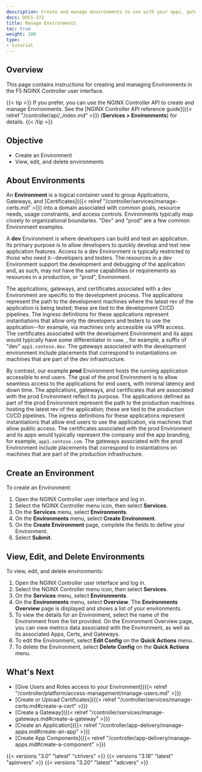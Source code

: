 ```yaml
---
description: Create and manage environments to use with your apps, gateways, and certs.
docs: DOCS-372
title: Manage Environments
toc: true
weight: 100
type:
- tutorial
---
```



## Overview

This page contains instructions for creating and managing Environments in the F5 NGINX Controller user interface.

{{< tip >}}
If you prefer, you can use the NGINX Controller API to create and manage Environments. See the [NGINX Controller API reference guide]({{< relref "/controller/api/_index.md" >}}) (**Services > Environments**) for details.
{{< /tip >}}

## Objective

- Create an Environment
- View, edit, and delete environments

## About Environments

An **Environment** is a logical container used to group Applications, Gateways, and [Certificates]({{< relref "/controller/services/manage-certs.md" >}}) into a domain associated with common goals, resource needs, usage constraints, and access controls. Environments typically map closely to organizational boundaries. "Dev" and "prod" are a few common Environment examples.

A **dev** Environment is where developers can build and test an application. Its primary purpose is to allow developers to quickly develop and test new application features. Access to a dev Environment is typically restricted to those who need it--developers and testers. The resources in a dev Environment support the development and debugging of the application and, as such, may not have the same capabilities or requirements as resources in a production, or "prod", Environment.

The applications, gateways, and certificates associated with a dev Environment are specific to the development process. The applications represent the path to the development machines where the latest rev of the application is being tested; these are tied to the development CI/CD pipelines. The ingress definitions for these applications represent instantiations that allow only the developers and testers to use the application--for example, via machines only accessible via VPN access. The certificates associated with the development Environment and its apps would typically have some differentiator in `name_`, for example, a suffix of "dev" `app1.contoso.dev`. The gateways associated with the development environment include placements that correspond to instantiations on machines that are part of the dev infrastructure.

By contrast, our example **prod** Environment hosts the running application accessible to end users. The goal of the prod Environment is to allow seamless access to the applications for end users, with minimal latency and down time. The applications, gateways, and certificates that are associated with the prod Environment reflect its purpose. The applications defined as part of the prod Environment represent the path to the production machines hosting the latest rev of the application; these are tied to the production CI/CD pipelines. The ingress definitions for these applications represent instantiations that allow end users to use the application, via machines that allow public access. The certificates associated with the prod Environment and its apps would typically represent the company and the app branding, for example, `app1.contoso.com`. The gateways associated with the prod Environment include placements that correspond to instantiations on machines that are part of the production infrastructure.

## Create an Environment

To create an Environment:

1. Open the NGINX Controller user interface and log in.
2. Select the NGINX Controller menu icon, then select **Services**.
3. On the **Services** menu, select **Environments**.
4. On the **Environments** menu, select **Create Environment**.
5. On the **Create Environment** page, complete the fields to define your Environment.
6. Select **Submit**.

## View, Edit, and Delete Environments

To view, edit, and delete environments:

1. Open the NGINX Controller user interface and log in.
2. Select the NGINX Controller menu icon, then select **Services**.
3. On the **Services** menu, select **Environments**.
4. On the **Environments** menu, select **Overview**. The **Environments Overview** page is displayed and shows a list of your environments.
5. To view the details for an Environment, select the name of the Environment from the list provided. On the Environment Overview page, you can view metrics data associated with the Environment, as well as its associated Apps, Certs, and Gateways.
6. To edit the Environment, select **Edit Config** on the **Quick Actions** menu.
7. To delete the Environment, select **Delete Config** on the **Quick Actions** menu.

## What's Next

- [Give Users and Roles access to your Environment]({{< relref "/controller/platform/access-management/manage-users.md" >}})
- [Create or Upload Certificates]({{< relref "/controller/services/manage-certs.md#create-a-cert" >}})
- [Create a Gateway]({{< relref "/controller/services/manage-gateways.md#create-a-gateway" >}})
- [Create an Application]({{< relref "/controller/app-delivery/manage-apps.md#create-an-app" >}})
- [Create App Components]({{< relref "/controller/app-delivery/manage-apps.md#create-a-component" >}})

{{< versions "3.0" "latest" "ctrlvers" >}}
{{< versions "3.18" "latest" "apimvers" >}}
{{< versions "3.20" "latest" "adcvers" >}}
